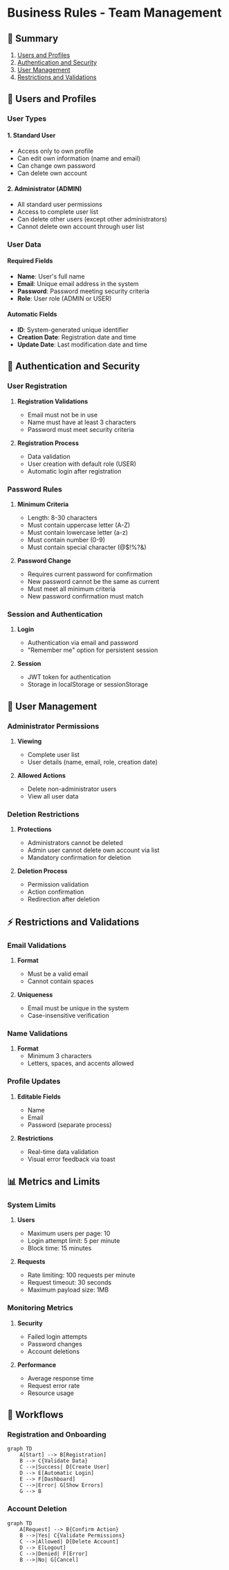 # Business Rules - Team Management

## 📝 Summary

1. [Users and Profiles](#-users-and-profiles)
2. [Authentication and Security](#-authentication-and-security)
3. [User Management](#-user-management)
4. [Restrictions and Validations](#-restrictions-and-validations)

## 👥 Users and Profiles

### User Types

#### 1. Standard User
- Access only to own profile
- Can edit own information (name and email)
- Can change own password
- Can delete own account

#### 2. Administrator (ADMIN)
- All standard user permissions
- Access to complete user list
- Can delete other users (except other administrators)
- Cannot delete own account through user list

### User Data

#### Required Fields
- **Name**: User's full name
- **Email**: Unique email address in the system
- **Password**: Password meeting security criteria
- **Role**: User role (ADMIN or USER)

#### Automatic Fields
- **ID**: System-generated unique identifier
- **Creation Date**: Registration date and time
- **Update Date**: Last modification date and time

## 🔐 Authentication and Security

### User Registration

1. **Registration Validations**
   - Email must not be in use
   - Name must have at least 3 characters
   - Password must meet security criteria

2. **Registration Process**
   - Data validation
   - User creation with default role (USER)
   - Automatic login after registration

### Password Rules

1. **Minimum Criteria**
   - Length: 8-30 characters
   - Must contain uppercase letter (A-Z)
   - Must contain lowercase letter (a-z)
   - Must contain number (0-9)
   - Must contain special character (@$!%?&)

2. **Password Change**
   - Requires current password for confirmation
   - New password cannot be the same as current
   - Must meet all minimum criteria
   - New password confirmation must match

### Session and Authentication

1. **Login**
   - Authentication via email and password
   - "Remember me" option for persistent session

2. **Session**
   - JWT token for authentication
   - Storage in localStorage or sessionStorage

## 👥 User Management

### Administrator Permissions

1. **Viewing**
   - Complete user list
   - User details (name, email, role, creation date)

2. **Allowed Actions**
   - Delete non-administrator users
   - View all user data

### Deletion Restrictions

1. **Protections**
   - Administrators cannot be deleted
   - Admin user cannot delete own account via list
   - Mandatory confirmation for deletion

2. **Deletion Process**
   - Permission validation
   - Action confirmation
   - Redirection after deletion

## ⚡ Restrictions and Validations

### Email Validations

1. **Format**
   - Must be a valid email
   - Cannot contain spaces

2. **Uniqueness**
   - Email must be unique in the system
   - Case-insensitive verification

### Name Validations

1. **Format**
   - Minimum 3 characters
   - Letters, spaces, and accents allowed

### Profile Updates

1. **Editable Fields**
   - Name
   - Email
   - Password (separate process)

2. **Restrictions**
   - Real-time data validation
   - Visual error feedback via toast

## 📊 Metrics and Limits

### System Limits

1. **Users**
   - Maximum users per page: 10
   - Login attempt limit: 5 per minute
   - Block time: 15 minutes

2. **Requests**
   - Rate limiting: 100 requests per minute
   - Request timeout: 30 seconds
   - Maximum payload size: 1MB

### Monitoring Metrics

1. **Security**
   - Failed login attempts
   - Password changes
   - Account deletions

2. **Performance**
   - Average response time
   - Request error rate
   - Resource usage

## 🔄 Workflows

### Registration and Onboarding

```mermaid
graph TD
    A[Start] --> B[Registration]
    B --> C{Validate Data}
    C -->|Success| D[Create User]
    D --> E[Automatic Login]
    E --> F[Dashboard]
    C -->|Error| G[Show Errors]
    G --> B
```

### Account Deletion

```mermaid
graph TD
    A[Request] --> B{Confirm Action}
    B -->|Yes| C{Validate Permissions}
    C -->|Allowed| D[Delete Account]
    D --> E[Logout]
    C -->|Denied| F[Error]
    B -->|No| G[Cancel]
```